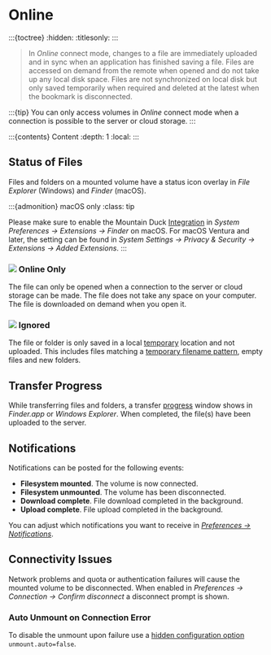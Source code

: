 Online
===

:::{toctree}
:hidden:
:titlesonly:
:::

> In _Online_ connect mode, changes to a file are immediately uploaded and in sync when an application has finished saving a file. Files are accessed on demand from the remote when opened and do not take up any local disk space. Files are not synchronized on local disk but only saved temporarily when required and deleted at the latest when the bookmark is disconnected. 

:::{tip}
You can only access volumes in _Online_ connect mode when a connection is possible to the server or cloud storage.
:::

:::{contents} Content
:depth: 1
:local:
:::

## Status of Files

Files and folders on a mounted volume have a status icon overlay in _File Explorer_ (Windows) and _Finder_ (macOS).

:::{admonition} macOS only
:class: tip

Please make sure to enable the Mountain Duck [Integration](../installation/index.md) in *System Preferences → Extensions → Finder* on macOS. For macOS Ventura and later, the setting can be found in *System Settings → Privacy & Security → Extensions → Added Extensions*.
:::

### ![](../_images/overlay_infinite.png) Online Only

The file can only be opened when a connection to the server or cloud storage can be made. The file does not take any space on your computer. The file is downloaded on demand when you open it.

### ![](../_images/overlay_ignored.png) Ignored

The file or folder is only saved in a local [temporary](../issues/index.md#temporary-files) location and not uploaded. This includes files matching a [temporary filename pattern](../issues/index.md#filenames), empty files and new folders.

## Transfer Progress

While transferring files and folders, a transfer [progress](../interface.md#copying-files) window shows in _Finder.app_ or _Windows Explorer_. When completed, the file(s) have been uploaded to the server.

## Notifications

Notifications can be posted for the following events:
- **Filesystem mounted**. The volume is now connected.
- **Filesystem unmounted**. The volume has been disconnected.
- **Download complete**. File download completed in the background.
- **Upload complete**. File upload completed in the background.

You can adjust which notifications you want to receive in [*Preferences → Notifications*](../preferences.md#notifications).

## Connectivity Issues

Network problems and quota or authentication failures will cause the mounted volume to be disconnected. When enabled in *Preferences → Connection → Confirm disconnect* a disconnect prompt is shown.

### Auto Unmount on Connection Error

To disable the unmount upon failure use a [hidden configuration option](../preferences.md#hidden-configuration-options) `unmount.auto=false`.
